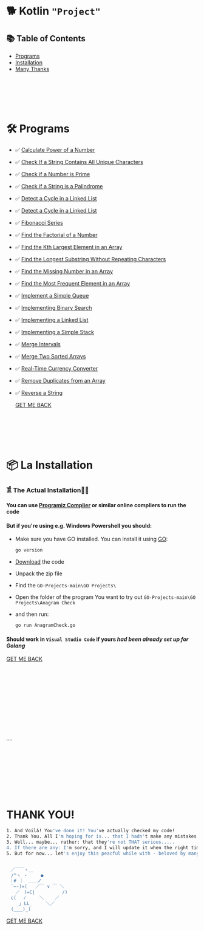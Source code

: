 # 🐕 Kotlin `"Project"`

## 📚 Table of Contents
- [Programs](#-programs)
- [Installation](#-la-installation)
- [Many Thanks](#thank-you)
<br><br>
# 
<br><br>
# 🛠 Programs
- ✅ [Calculate Power of a Number](https://github.com/JakubStachh/Kotlin-Projects/tree/main/Kotlin%20Programs/Calculate%20Power%20of%20a%20Number)
- ✅ [Check If a String Contains All Unique Characters](https://github.com/JakubStachh/Kotlin-Projects/tree/main/Kotlin%20Programs/Check%20If%20a%20String%20Contains%20All%20Unique%20Characters)
- ✅ [Check if a Number is Prime](https://github.com/JakubStachh/Kotlin-Projects/tree/main/Kotlin%20Programs/Check%20if%20a%20Number%20is%20Prime)
- ✅ [Check if a String is a Palindrome](https://github.com/JakubStachh/Kotlin-Projects/tree/main/Kotlin%20Programs/Check%20if%20a%20String%20is%20a%20Palindrome)
- ✅ [Detect a Cycle in a Linked List](https://github.com/JakubStachh/Kotlin-Projects/tree/main/Kotlin%20Programs/Detect%20a%20Cycle%20in%20a%20Linked%20List)
- ✅ [Detect a Cycle in a Linked List](https://github.com/JakubStachh/GO-Projects/tree/main/GO%20Projects/Detect%20a%20Cycle%20in%20a%20Linked%20List)
- ✅ [Fibonacci Series](https://github.com/JakubStachh/Kotlin-Projects/tree/main/Kotlin%20Programs/Fibonacci%20Series)
- ✅ [Find the Factorial of a Number](https://github.com/JakubStachh/Kotlin-Projects/tree/main/Kotlin%20Programs/Find%20the%20Factorial%20of%20a%20Number)
- ✅ [Find the Kth Largest Element in an Array](https://github.com/JakubStachh/Kotlin-Projects/tree/main/Kotlin%20Programs/Find%20the%20Kth%20Largest%20Element%20in%20an%20Array)
- ✅ [Find the Longest Substring Without Repeating Characters](https://github.com/JakubStachh/Kotlin-Projects/tree/main/Kotlin%20Programs/Find%20the%20Longest%20Substring%20Without%20Repeating%20Characters)
- ✅ [Find the Missing Number in an Array](https://github.com/JakubStachh/Kotlin-Projects/tree/main/Kotlin%20Programs/Find%20the%20Missing%20Number%20in%20an%20Array)
- ✅ [Find the Most Frequent Element in an Array](https://github.com/JakubStachh/Kotlin-Projects/tree/main/Kotlin%20Programs/Find%20the%20Most%20Frequent%20Element%20in%20an%20Array)
- ✅ [Implement a Simple Queue](https://github.com/JakubStachh/Kotlin-Projects/tree/main/Kotlin%20Programs/Implement%20a%20Simple%20Queue)
- ✅ [Implementing Binary Search](https://github.com/JakubStachh/Kotlin-Projects/tree/main/Kotlin%20Programs/Implementing%20Binary%20Search)
- ✅ [Implementing a Linked List](https://github.com/JakubStachh/Kotlin-Projects/tree/main/Kotlin%20Programs/Implementing%20a%20Linked%20List)
- ✅ [Implementing a Simple Stack](https://github.com/JakubStachh/Kotlin-Projects/tree/main/Kotlin%20Programs/Implementing%20a%20Simple%20Stack)
- ✅ [Merge Intervals](https://github.com/JakubStachh/Kotlin-Projects/tree/main/Kotlin%20Programs/Merge%20Intervals)
- ✅ [Merge Two Sorted Arrays](https://github.com/JakubStachh/Kotlin-Projects/tree/main/Kotlin%20Programs/Merge%20Two%20Sorted%20Arrays)
- ✅ [Real-Time Currency Converter](https://github.com/JakubStachh/Kotlin-Projects/tree/main/Kotlin%20Programs/Real-Time%20Currency%20Converter)
- ✅ [Remove Duplicates from an Array](https://github.com/JakubStachh/Kotlin-Projects/tree/main/Kotlin%20Programs/Remove%20Duplicates%20from%20an%20Array)
- ✅ [Reverse a String](https://github.com/JakubStachh/Kotlin-Projects/tree/main/Kotlin%20Programs/Reverse%20a%20String)

  [GET ME BACK](#-table-of-contents)
<br><br>
#
  <br><br>

  
# 📦 La Installation

### 𓀃 The Actual Installation🤌🤌

#### You can use [Programiz Complier](https://www.programiz.com/golang/online-compiler/) or similar online compliers to run the code

#### But if you're using e.g. Windows Powershell you should:

- Make sure you have GO installed. You can install it using [GO](https://go.dev/doc/install):

  ```sh
  go version
  ```
  
- [Download](https://github.com/JakubStachh/GO-Projects/archive/refs/heads/main.zip) the code
- Unpack the zip file
- Find the `GO-Projects-main\GO Projects\`
- Open the folder of the program You want to try out `GO-Projects-main\GO Projects\Anagram Check`
- and then run:
  
  ```sh
  go run AnagramCheck.go
  ```
#### Should work in `Visual Studio Code` if yours *had been already set up for Golang*
  
  [GET ME BACK](#-table-of-contents)
  #
  <br><br>
  <br><br>
  <br><br>
  <br><br>
  <br>....<br>
  <br><br>
  <br><br>
  <br><br>
  <br><br>
  
# THANK YOU!
```sh
1. And Voilà! You've done it! You've actually checked my code! 
2. Thank You. All I'm hoping for is... that I hadn't make any mistakes.
3. Well... maybe... rather: that they're not THAT serious.....
4. If there are any: I'm sorry, and I will update it when the right time comes.... 
5. But for now... let's enjoy this peacful while with - beloved by many - EL SNOOPY!!!


ㅤ／￣￣ヽ＿
　/^ヽ ・   　●
 ｜# ｜　＿＿ノ
　`―-)=(   ／￣ ∨ ￣ ＼
　　／ㅤ)=C|          /)
　c(　 ﾉ     ＼    ／
　  _｣ LL_     ＼／
　(＿＿)_)
```
[GET ME BACK](#-table-of-contents)
